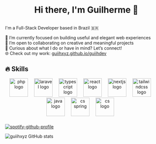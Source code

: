 <div id="user-content-toc">
  <ul align="center">
    <summary><h1 style="display: inline-block">Hi there, I'm Guilherme 👋</h1></summary>
</div>

<p>
I'm a Full-Stack Developer based in Brazil 🇧🇷

🚀 I’m currently focused on building useful and elegant web experiences <br>
🤝 I’m open to collaborating on creative and meaningful projects <br>
🧠 Curious about what I do or have in mind? Let’s connect! <br>
🌐 Check out my work: [guiihxyz.github.io/guiihdev](https://guiihxyz.github.io/guiihdev)
</p>

<!--[
**guiihxyz/guiihxyz** is a ✨ _special_ ✨ repository because its `README.md` (this file) appears on your GitHub profile.

Here are some ideas to get you started:

- 🔭 I’m currently working on ...
- 🌱 I’m currently learning ...
- 👯 I’m looking to collaborate on ...
- 🤔 I’m looking for help with ...
- 💬 Ask me about ...
- 📫 How to reach me: ...
- 😄 Pronouns: ...
- ⚡ Fun fact: ...
-->

## 🔥 Skills
<div align="center">
  <img src="https://skillicons.dev/icons?i=php" height="60" alt="php logo"  />
  <img width="12" />
  <img src="https://skillicons.dev/icons?i=laravel" height="60" alt="laravel logo"  />
  <img width="12" />
  <img src="https://skillicons.dev/icons?i=ts" height="60" alt="typescript logo"  />
  <img width="12" />
  <img src="https://skillicons.dev/icons?i=react" height="60" alt="react logo"  />
  <img width="12" />
  <img src="https://skillicons.dev/icons?i=nextjs" height="60" alt="nextjs logo"  />
  <img width="12" />
  <img src="https://skillicons.dev/icons?i=tailwind" height="60" alt="tailwindcss logo"  />
  <img width="12" />
  <img src="https://skillicons.dev/icons?i=java" height="60" alt="java logo"  />
  <img width="12" />
  <img src="https://skillicons.dev/icons?i=spring" height="60" alt="cs spring"  />
  <img width="12" />
  <img src="https://skillicons.dev/icons?i=cs" height="60" alt="cs logo"  />
  <img width="12" />
</div>
      
###

[![spotify-github-profile](https://spotify-github-profile.kittinanx.com/api/view?uid=313bqn5rqsek5d25tjnghppziwgm&cover_image=true&theme=natemoo-re&show_offline=false&background_color=121212&interchange=false&bar_color=53b14f&bar_color_cover=false)](https://github.com/kittinan/spotify-github-profile)

![guiihxyz GitHub stats](https://github-readme-stats.vercel.app/api?username=guiihxyz&show_icons=true&theme=dark)
